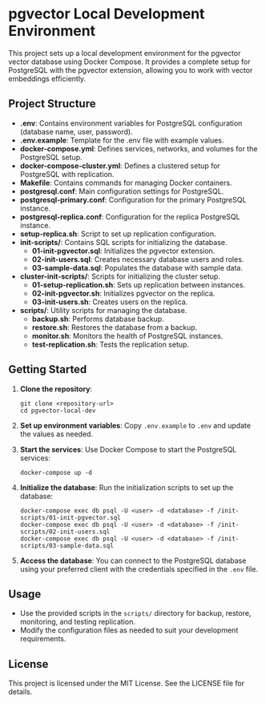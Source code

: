 # pgvector Local Development Environment

This project sets up a local development environment for the pgvector vector database using Docker Compose. It provides a complete setup for PostgreSQL with the pgvector extension, allowing you to work with vector embeddings efficiently.

## Project Structure

- **.env**: Contains environment variables for PostgreSQL configuration (database name, user, password).
- **.env.example**: Template for the .env file with example values.
- **docker-compose.yml**: Defines services, networks, and volumes for the PostgreSQL setup.
- **docker-compose-cluster.yml**: Defines a clustered setup for PostgreSQL with replication.
- **Makefile**: Contains commands for managing Docker containers.
- **postgresql.conf**: Main configuration settings for PostgreSQL.
- **postgresql-primary.conf**: Configuration for the primary PostgreSQL instance.
- **postgresql-replica.conf**: Configuration for the replica PostgreSQL instance.
- **setup-replica.sh**: Script to set up replication configuration.
- **init-scripts/**: Contains SQL scripts for initializing the database.
  - **01-init-pgvector.sql**: Initializes the pgvector extension.
  - **02-init-users.sql**: Creates necessary database users and roles.
  - **03-sample-data.sql**: Populates the database with sample data.
- **cluster-init-scripts/**: Scripts for initializing the cluster setup.
  - **01-setup-replication.sh**: Sets up replication between instances.
  - **02-init-pgvector.sh**: Initializes pgvector on the replica.
  - **03-init-users.sh**: Creates users on the replica.
- **scripts/**: Utility scripts for managing the database.
  - **backup.sh**: Performs database backup.
  - **restore.sh**: Restores the database from a backup.
  - **monitor.sh**: Monitors the health of PostgreSQL instances.
  - **test-replication.sh**: Tests the replication setup.

## Getting Started

1. **Clone the repository**:
   ```
   git clone <repository-url>
   cd pgvector-local-dev
   ```

2. **Set up environment variables**:
   Copy `.env.example` to `.env` and update the values as needed.

3. **Start the services**:
   Use Docker Compose to start the PostgreSQL services:
   ```
   docker-compose up -d
   ```

4. **Initialize the database**:
   Run the initialization scripts to set up the database:
   ```
   docker-compose exec db psql -U <user> -d <database> -f /init-scripts/01-init-pgvector.sql
   docker-compose exec db psql -U <user> -d <database> -f /init-scripts/02-init-users.sql
   docker-compose exec db psql -U <user> -d <database> -f /init-scripts/03-sample-data.sql
   ```

5. **Access the database**:
   You can connect to the PostgreSQL database using your preferred client with the credentials specified in the `.env` file.

## Usage

- Use the provided scripts in the `scripts/` directory for backup, restore, monitoring, and testing replication.
- Modify the configuration files as needed to suit your development requirements.

## License

This project is licensed under the MIT License. See the LICENSE file for details.